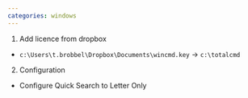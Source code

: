 ```yaml
---
categories: windows
---
```

 
 1. Add licence from dropbox
   * `c:\Users\t.brobbel\Dropbox\Documents\wincmd.key` -> `c:\totalcmd`
 2. Configuration
   * Configure Quick Search to Letter Only